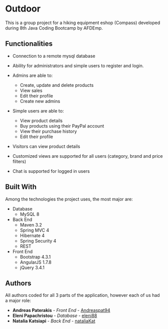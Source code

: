 # Outdoor
This is a group project for a hiking equipment eshop (Compass) developed during 8th Java Coding Bootcamp by AFDEmp. 

## Functionalities
* Connection to a remote mysql database
* Ability for administrators and simple users to register and login.

* Admins are able to:
  - Create, update and delete products
  - View sales
  - Edit their profile
  - Create new admins

* Simple users are able to:
  - View product details
  - Buy products using their PayPal account
  - View their purchase history
  - Edit their profile
  
* Visitors can view product details
* Customized views are supported for all users (category, brand and price filters)
* Chat is supported for logged in users

## Built With
Among the technologies the project uses, the most major are:
* Database
  - MySQL 8
* Back End
  - Maven 3.2
  - Spring MVC 4
  - Hibernate 4
  - Spring Security 4
  - REST
* Front End
  - Bootstrap 4.3.1
  - AngularJS 1.7.8
  - jQuery 3.4.1

## Authors
All authors coded for all 3 parts of the application, however each of us had a major role:
* **Andreas Paterakis** - *Front End* - [Andreaspat94](https://github.com/Andreaspat94)
* **Eleni Papachristou** - *Database* - [eleni88](https://github.com/eleni88)
* **Natalia Katsiapi** - *Back End* - [nataliaKat](https://github.com/nataliaKat)


